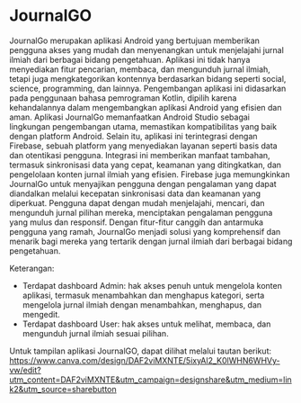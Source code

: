 # JournalGO
JournalGo merupakan aplikasi Android yang bertujuan memberikan pengguna akses yang mudah dan menyenangkan untuk menjelajahi jurnal ilmiah dari berbagai bidang pengetahuan. Aplikasi ini tidak hanya menyediakan fitur pencarian, membaca, dan mengunduh jurnal ilmiah, tetapi juga mengkategorikan kontennya berdasarkan bidang seperti social, science, programming, dan lainnya. Pengembangan aplikasi ini didasarkan pada penggunaan bahasa pemrograman Kotlin, dipilih karena kehandalannya dalam mengembangkan aplikasi Android yang efisien dan aman.
Aplikasi JournalGo memanfaatkan Android Studio sebagai lingkungan pengembangan utama, memastikan kompatibilitas yang baik dengan platform Android. Selain itu, aplikasi ini terintegrasi dengan Firebase, sebuah platform yang menyediakan layanan seperti basis data dan otentikasi pengguna. Integrasi ini memberikan manfaat tambahan, termasuk sinkronisasi data yang cepat, keamanan yang ditingkatkan, dan pengelolaan konten jurnal ilmiah yang efisien.
Firebase juga memungkinkan JournalGo untuk menyajikan pengguna dengan pengalaman yang dapat diandalkan melalui kecepatan sinkronisasi data dan keamanan yang diperkuat. Pengguna dapat dengan mudah menjelajahi, mencari, dan mengunduh jurnal pilihan mereka, menciptakan pengalaman pengguna yang mulus dan responsif. Dengan fitur-fitur canggih dan antarmuka pengguna yang ramah, JournalGo menjadi solusi yang komprehensif dan menarik bagi mereka yang tertarik dengan jurnal ilmiah dari berbagai bidang pengetahuan.

Keterangan:
- Terdapat dashboard Admin: hak akses penuh untuk mengelola konten aplikasi, termasuk menambahkan dan menghapus kategori, serta mengelola jurnal ilmiah dengan menambahkan, menghapus, dan mengedit.
- Terdapat dashboard User: hak akses untuk melihat, membaca, dan mengunduh jurnal ilmiah sesuai pilihan.

Untuk tampilan aplikasi JournalGO, dapat dilihat melalui tautan berikut:
https://www.canva.com/design/DAF2viMXNTE/5ixyAl2_K0lWHN6WHVy-vw/edit?utm_content=DAF2viMXNTE&utm_campaign=designshare&utm_medium=link2&utm_source=sharebutton
